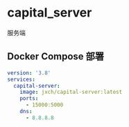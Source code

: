 # capital_server
服务端


## Docker Compose 部署

```yml
version: '3.8'
services: 
  capital-server: 
    image: jxch/capital-server:latest 
    ports: 
      - 15000:5000 
    dns: 
      - 8.8.8.8
```

